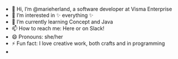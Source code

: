 - 👋 Hi, I’m @marieherland, a software developer at Visma Enterprise
- 👀 I’m interested in ✨ everything ✨
- 🌱 I’m currently learning Concept and Java
- 📫 How to reach me: Here or on Slack!
- 😄 Pronouns: she/her
- ⚡ Fun fact: I love creative work, both crafts and in programming
- 
